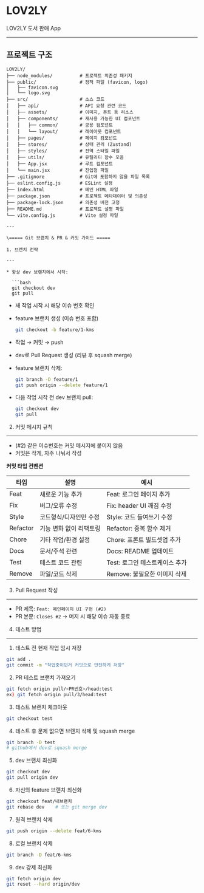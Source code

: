 # LOV2LY

LOV2LY 도서 판매 App

---

## 프로젝트 구조

```plaintext
LOV2LY/
├── node_modules/          # 프로젝트 의존성 패키지
├── public/                # 정적 파일 (favicon, logo)
│   ├── favicon.svg
│   └── logo.svg
├── src/                   # 소스 코드
│   ├── api/               # API 요청 관련 코드
│   ├── assets/            # 이미지, 폰트 등 리소스
│   ├── components/        # 재사용 가능한 UI 컴포넌트
│   │   ├── common/        # 공용 컴포넌트
│   │   └── layout/        # 레이아웃 컴포넌트
│   ├── pages/             # 페이지 컴포넌트
│   ├── stores/            # 상태 관리 (Zustand)
│   ├── styles/            # 전역 스타일 파일
│   ├── utils/             # 유틸리티 함수 모음
│   ├── App.jsx            # 루트 컴포넌트
│   └── main.jsx           # 진입점 파일
├── .gitignore             # Git에 포함하지 않을 파일 목록
├── eslint.config.js       # ESLint 설정
├── index.html             # 메인 HTML 파일
├── package.json           # 프로젝트 메타데이터 및 의존성
├── package-lock.json      # 의존성 버전 고정
├── README.md              # 프로젝트 설명 파일
└── vite.config.js         # Vite 설정 파일

---

\===== Git 브랜치 & PR & 커밋 가이드 =====

1. 브랜치 전략

---

* 항상 dev 브랜치에서 시작:

  ```bash
  git checkout dev
  git pull
  ```
* 새 작업 시작 시 해당 이슈 번호 확인
* feature 브랜치 생성 (이슈 번호 포함)

  ```bash
  git checkout -b feature/1-kms
  ```
* 작업 → 커밋 → push
* dev로 Pull Request 생성 (리뷰 후 squash merge)
* feature 브랜치 삭제:

  ```bash
  git branch -D feature/1
  git push origin --delete feature/1
  ```
* 다음 작업 시작 전 dev 브랜치 pull:

  ```bash
  git checkout dev
  git pull
  ```

2. 커밋 메시지 규칙

---

* (#2) 같은 이슈번호는 커밋 메시지에 붙이지 않음
* 커밋은 작게, 자주 나눠서 작성

**커밋 타입 컨벤션**

| 타입       | 설명            | 예시                   |
| -------- | ------------- | -------------------- |
| Feat     | 새로운 기능 추가     | Feat: 로그인 페이지 추가     |
| Fix      | 버그/오류 수정      | Fix: header UI 깨짐 수정 |
| Style    | 코드형식/디자인만 수정  | Style: 코드 들여쓰기 수정    |
| Refactor | 기능 변화 없이 리팩토링 | Refactor: 중복 함수 제거   |
| Chore    | 기타 작업/환경 설정   | Chore: 프론트 빌드셋업 추가   |
| Docs     | 문서/주석 관련      | Docs: README 업데이트    |
| Test     | 테스트 코드 관련     | Test: 로그인 테스트케이스 추가  |
| Remove   | 파일/코드 삭제      | Remove: 불필요한 이미지 삭제  |

3. Pull Request 작성

---

* PR 제목: `Feat: 메인페이지 UI 구현 (#2)`
* PR 본문: `Closes #2`  → 머지 시 해당 이슈 자동 종료

4. 테스트 방법

---

1. 테스트 전 현재 작업 임시 저장

```bash
git add .
git commit -m "작업중이던거 커밋으로 안전하게 저장"
```

2. PR 테스트 브랜치 가져오기

```bash
git fetch origin pull/<PR번호>/head:test
ex) git fetch origin pull/3/head:test
```

3. 테스트 브랜치 체크아웃

```bash
git checkout test
```

4. 테스트 후 문제 없으면 브랜치 삭제 및 squash merge

```bash
git branch -D test
# github에서 dev로 squash merge
```

5. dev 브랜치 최신화

```bash
git checkout dev
git pull origin dev
```

6. 자신의 feature 브랜치 최신화

```bash
git checkout feat/내브랜치
git rebase dev    # 또는 git merge dev
```

7. 원격 브랜치 삭제

```bash
git push origin --delete feat/6-kms
```

8. 로컬 브랜치 삭제

```bash
git branch -D feat/6-kms
```

9. dev 강제 최신화

```bash
git fetch origin dev
git reset --hard origin/dev
```
